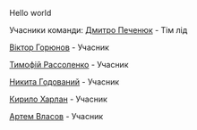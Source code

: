 Hello world


Учасники команди:
[Дмитро Печенюк](https://github.com/DmitriyPechenyuk0) - Тім лід

[Віктор Горюнов](https://github.com/iv1teq) - Учасник

[Тимофій Рассоленко](https://github.com/TimofeyRas) - Учасник

[Никита Годований](https://github.com/Nikita-Hodovanyj) - Учасник

[Кирило Харлан](https://github.com/KirillKharlan) - Учасник

[Артем Власов](https://github.com/ArtemVlasov2009) - Учасник
